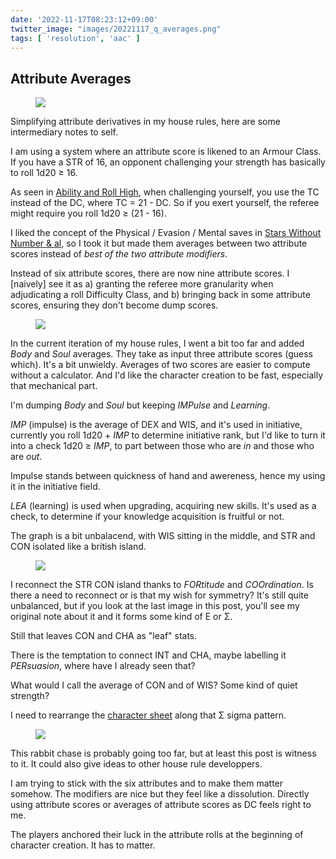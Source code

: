 ```yaml
---
date: '2022-11-17T08:23:12+09:00'
twitter_image: "images/20221117_q_averages.png"
tags: [ 'resolution', 'aac' ]
---
```


## Attribute Averages

<figure class="right largest noborder">
<img src="images/20221117_attributes0.png" loading="lazy" />
<figcaption>
</figcaption>
</figure>

Simplifying attribute derivatives in my house rules, here are some intermediary notes to self.

I am using a system where an attribute score is likened to an Armour Class. If you have a STR of 16, an opponent challenging your strength has basically to roll 1d20 ≥ 16.

As seen in [Ability and Roll High](20220816.html?t=Ability_and_Roll_High), when challenging yourself, you use the TC instead of the DC, where TC = 21 - DC. So if you exert yourself, the referee might require you roll 1d20 ≥ (21 - 16).

I liked the concept of the Physical / Evasion / Mental saves in [Stars Without Number & al](https://www.drivethrurpg.com/browse/pub/3482/Sine-Nomine-Publishing), so I took it but made them averages between two attribute scores instead of _best of the two attribute modifiers_.

Instead of six attribute scores, there are now nine attribute scores. I [naively] see it as a) granting the referee more granularity when adjudicating a roll Difficulty Class, and b) bringing back in some attribute scores, ensuring they don't become dump scores.

<figure class="left larger noborder">
<img src="images/20221117_attributes1.png" loading="lazy" />
<figcaption>
</figcaption>
</figure>

In the current iteration of my house rules, I went a bit too far and added _Body_ and _Soul_ averages. They take as input three attribute scores (guess which). It's a bit unwieldy. Averages of two scores are easier to compute without a calculator. And I'd like the character creation to be fast, especially that mechanical part.

I'm dumping _Body_ and _Soul_ but keeping _IMPulse_ and _Learning_.

_IMP_ (impulse) is the average of DEX and WIS, and it's used in initiative, currently you roll 1d20 + _IMP_ to determine initiative rank, but I'd like to turn it into a check 1d20 ≥ _IMP_, to part between those who are _in_ and those who are _out_.

Impulse stands between quickness of hand and awereness, hence my using it in the initiative field.

_LEA_ (learning) is used when upgrading, acquiring new skills. It's used as a check, to determine if your knowledge acquisition is fruitful or not.

The graph is a bit unbalacend, with WIS sitting in the middle, and STR and CON isolated like a british island.

<figure class="right large noborder">
<a href="https://github.com/jmettraux/weaver/blob/main/arc/20221117/attributes.dot"><img src="images/20221117_attributes2.png" loading="lazy" /></a>
<figcaption>
</figcaption>
</figure>

I reconnect the STR CON island thanks to _FORtitude_ and _COOrdination_. Is there a need to reconnect or is that my wish for symmetry? It's still quite unbalanced, but if you look at the last image in this post, you'll see my original note about it and it forms some kind of E or Σ.

Still that leaves CON and CHA as "leaf" stats.

There is the temptation to connect INT and CHA, maybe labelling it _PERsuasion_, where have I already seen that?

What would I call the average of CON and of WIS? Some kind of quiet strength?

I need to rearrange the [character sheet](docs/aachen_20221117_csheet.pdf) along that Σ sigma pattern.

<figure class="left noborder">
<img src="images/20221117_attributes3.png" loading="lazy" />
<figcaption>
</figcaption>
</figure>

This rabbit chase is probably going too far, but at least this post is witness to it. It could also give ideas to other house rule developpers.

I am trying to stick with the six attributes and to make them matter somehow. The modifiers are nice but they feel like a dissolution. Directly using attribute scores or averages of attribute scores as DC feels right to me.

The players anchored their luck in the attribute rolls at the beginning of character creation. It has to matter.


<!-- 21 8 -->

